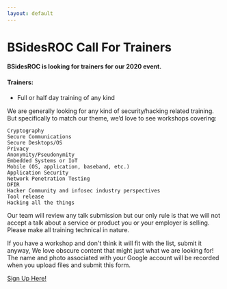 ```yaml
---
layout: default
---
```

<div class="mb-3"><h1>BSidesROC Call For Trainers</h1></div>

#### BSidesROC is looking for trainers for our 2020 event. 

#### Trainers:
- Full or half day training of any kind

We are generally looking for any kind of security/hacking related training. But specifically to match our theme, we’d love to see workshops covering:

    Cryptography
    Secure Communications
    Secure Desktops/OS
    Privacy
    Anonymity/Pseudonymity
    Embedded Systems or IoT
    Mobile (OS, application, baseband, etc.)
    Application Security
    Network Penetration Testing
    DFIR
    Hacker Community and infosec industry perspectives
    Tool release
    Hacking all the things

Our team will review any talk submission but our only rule is that we will not accept a talk about a service or product you or your employer is selling. Please make all training technical in nature.

If you have a workshop and don't think it will fit with the list, submit it anyway, We love obscure content that might just what we are looking for!
The name and photo associated with your Google account will be recorded when you upload files and submit this form.

[Sign Up Here!](https://docs.google.com/forms/d/e/1FAIpQLSdxT92wMLK8Jt-r_WyMPPC6abBBioZcteRvqY5go-vAMsv35Q/viewform)